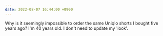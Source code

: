 ```yaml
---
date: 2022-08-07 16:44:00 +0900
---
```


Why is it seemingly impossible to order the same Uniqlo shorts I bought five years ago? I'm 40 years old. I don't need to update my 'look'.
